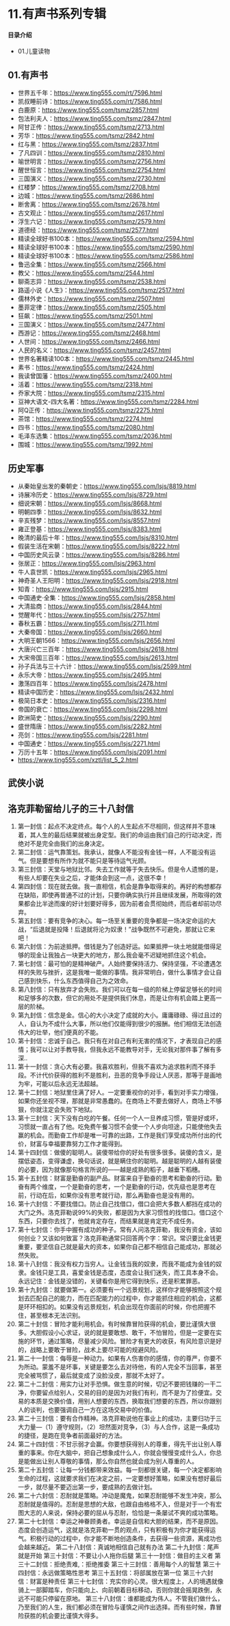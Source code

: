 # 11.有声书系列专辑
#### 目录介绍
- 01.儿童读物




## 01.有声书

- 世界五千年：https://www.ting555.com/rt/7596.html
- 凯叔睡前诗：https://www.ting555.com/rt/7586.html
- 白鹿原：https://www.ting555.com/tsmz/2857.html
- 包法利夫人：https://www.ting555.com/tsmz/2847.html
- 阿甘正传：https://www.ting555.com/tsmz/2713.html
- 芳华：https://www.ting555.com/tsmz/2842.html
- 红与黑：https://www.ting555.com/tsmz/2837.html
- 了凡四训：https://www.ting555.com/tsmz/2810.html
- 喻世明言：https://www.ting555.com/tsmz/2756.html
- 醒世恒言：https://www.ting555.com/tsmz/2754.html
- 三国演义：https://www.ting555.com/tsmz/2730.html
- 红楼梦：https://www.ting555.com/tsmz/2708.html
- 边城：https://www.ting555.com/tsmz/2686.html
- 断舍离：https://www.ting555.com/tsmz/2678.html
- 古文观止：https://www.ting555.com/tsmz/2617.html
- 浮生六记：https://www.ting555.com/tsmz/2579.html
- 道德经：https://www.ting555.com/tsmz/2577.html
- 精读全球好书100本：https://www.ting555.com/tsmz/2594.html
- 精读全球好书100本：https://www.ting555.com/tsmz/2590.html
- 精读全球好书100本：https://www.ting555.com/tsmz/2586.html
- 鲁迅全集：https://www.ting555.com/tsmz/2566.html
- 教父：https://www.ting555.com/tsmz/2544.html
- 聊斋志异：https://www.ting555.com/tsmz/2538.html
- 路遥小说《人生》：https://www.ting555.com/tsmz/2517.html
- 儒林外史：https://www.ting555.com/tsmz/2507.html
- 墨菲定律：https://www.ting555.com/tsmz/2505.html
- 狂飙：https://www.ting555.com/tsmz/2501.html
- 三国演义：https://www.ting555.com/tsmz/2477.html
- 西游记：https://www.ting555.com/tsmz/2468.html
- 人世间：https://www.ting555.com/tsmz/2466.html
- 人民的名义：https://www.ting555.com/tsmz/2457.html
- 世界名著精读100本：https://www.ting555.com/tsmz/2445.html
- 素书：https://www.ting555.com/tsmz/2424.html
- 我读曾国藩：https://www.ting555.com/tsmz/2400.html
- 活着：https://www.ting555.com/tsmz/2318.html
- 乔家大院：https://www.ting555.com/tsmz/2315.html
- 豆神大语文-四大名著：https://www.ting555.com/tsmz/2284.html
- 阿Q正传：https://www.ting555.com/tsmz/2275.html
- 茶馆：https://www.ting555.com/tsmz/2274.html
- 四书：https://www.ting555.com/tsmz/2080.html
- 毛泽东选集：https://www.ting555.com/tsmz/2036.html
- 围城：https://www.ting555.com/tsmz/1992.html



## 历史军事

- 从秦始皇出发的秦朝史：https://www.ting555.com/lsjs/8819.html
- 诗展冷历史：https://www.ting555.com/lsjs/8729.html
- 细说宋朝：https://www.ting555.com/lsjs/8668.html
- 明朝四季：https://www.ting555.com/lsjs/8632.html
- 辛亥残梦：https://www.ting555.com/lsjs/8557.html
- 雍正登基：https://www.ting555.com/lsjs/8383.html
- 晚清的最后十年：https://www.ting555.com/lsjs/8310.html
- 假装生活在宋朝：https://www.ting555.com/lsjs/8222.html
- 中国历史风云录：https://www.ting555.com/lsjs/8286.html
- 张居正：https://www.ting555.com/lsjs/2963.html
- 牛人袁世凯：https://www.ting555.com/lsjs/2965.html
- 神奇圣人王阳明：https://www.ting555.com/lsjs/2918.html
- 知青：https://www.ting555.com/lsjs/2915.html
- 中国通史·全集：https://www.ting555.com/lsjs/2858.html
- 大清盐商：https://www.ting555.com/lsjs/2844.html
- 觉醒年代：https://www.ting555.com/lsjs/2757.html
- 春秋五霸：https://www.ting555.com/lsjs/2711.html
- 大秦帝国：https://www.ting555.com/lsjs/2660.html
- 大明王朝1566：https://www.ting555.com/lsjs/2656.html
- 大唐兴亡三百年：https://www.ting555.com/lsjs/2618.html
- 大宋帝国三百年：https://www.ting555.com/lsjs/2613.html
- 孙子兵法与三十六计：https://www.ting555.com/lsjs/2599.html
- 永乐大帝：https://www.ting555.com/lsjs/2495.html
- 激荡四百年：https://www.ting555.com/lsjs/2478.html
- 精读中国历史：https://www.ting555.com/lsjs/2432.html
- 极简日本史：https://www.ting555.com/lsjs/2316.html
- 帝国的衰亡：https://www.ting555.com/lsjs/2298.html
- 欧洲简史：https://www.ting555.com/lsjs/2290.html
- 盛世隋唐：https://www.ting555.com/lsjs/2282.html
- 亮剑：https://www.ting555.com/lsjs/2281.html
- 中国通史：https://www.ting555.com/lsjs/2271.html
- 万历十五年：https://www.ting555.com/lsjs/2091.html
- https://www.ting555.com/xztl/list_5_2.html


## 武侠小说



## 洛克菲勒留给儿子的三十八封信

1. 第一封信：起点不决定终点。每个人的人生起点不尽相同，但这样并不意味着，其人生的最后结果就被出身定型。我们的命运由我们自己的行动决定，而绝对不是完全由我们的出身决定。 
2. 第二封信：运气靠策划。我承认，就像人不能没有金钱一样，人不能没有运气。但是要想有所作为就不能只是等待运气光顾。 
3. 第三封信：天堂与地狱比邻。失去工作就等于失去快乐。但是令人遗憾的是，有些人却要在失业之后，才能体会到这一点，这很不幸！ 
4. 第四封信：现在就去做。我一直相信，机会是靠争取得来的。再好的构想都存在缺陷，即使再普通不过的计划，只要你确实执行并且继续发展，所取得的效果都会比半途而废的好计划要好得多，因为前者会贯彻始终，而后者却前功尽弃。
5. 第五封信：要有竞争的决心。每一场至关重要的竞争都是一场决定命运的大战，“后退就是投降！后退就将沦为奴隶！”战争既然不可避免，那就让它来吧！
6. 第六封信：为前途抵押。借钱是为了创造好运。如果抵押一块土地就能借得足够的现金让我独占一块更大的地方，那么我会毫不迟疑地抓住这个机会。
7. 第七封信：最可怕的是精神破产。人始终要保持活力、保持坚强，不论遭遇怎样的失败与挫折，这是我唯一能做的事情。我非常明白，做什么事情才会让自己感到快乐，什么东西值得自己为之效命。 
8. 第八封信：只有放弃才会失败。我们可以在每一级的阶梯上停留足够长的时间和足够多的次数，但它的用处不是提供我们休息，而是让你有机会踏上更高一层的阶梯。
9. 第九封信：信念是金。信心的大小决定了成就的大小。庸庸碌碌、得过且过的人，自认为不成什么大事，所以他们仅能得到很少的报酬。他们相信无法创造伟大的壮举，他们便真的不能。
10. 第十封信：忠诚于自己。我只有在对自己有利无害的情况下，才表现自己的感情；我可以让对手教导我，但我永远不能教导对手，无论我对那件事了解有多深..
11. 第十一封信：贪心大有必要。我喜欢胜利，但我不喜欢为追求胜利而不择手段。不计代价获得的胜利不是胜利，丑恶的竞争手段让人厌恶，那等于是画地为牢，可能以后永远无法超越。
12. 第十二封信：地狱里住满了好人。一定要重视你的对手，看到对手实力增强，如果你还坐视不理，那就是非常愚蠢的。在商场上不要去做好人，商场上不够狠，你就注定会失败下地狱。
13. 第十三封信：天下没有白吃的午餐。任何一个人一旦养成习惯，管是好或坏，习惯就一直占有了他。吃免费午餐习惯不会使一个人步向坦途，只能使他失去赢的机会。而勤奋工作却是唯一可靠的出路，工作是我们享受成功所付出的代价，财富与幸福要靠努力工作才能得到。
14. 第十四封信：做傻的聪明人。装傻带给你的好处有很多很多。装傻的含义，是摆低姿态，变得谦虚，换句话说，就是瞒住你的聪明。越是聪明的人越有装傻的必要，因为就像那句格言所说的——越是成熟的稻子，越垂下稻穗。
15. 第十五封信：财富是勤奋的副产品。财富来自于勤奋的思考和勤奋的行动。勤奋有两个维度，一个是勤奋的思考，一个是勤奋的行动，优先级也是思考在前，行动在后，如果你没有思考就行动，那么再勤奋也是没有用的。
16. 第十六封信：不要找借口。防止自己找借口，借口会把大多数人都挡在成功的大门之外。洛克菲勒说99%的失败，都是因为大家习惯性的找借口。借口这个东西，只要你去找了，他就肯定存在，而结果就是肯定完不成任务。
17. 第十七封信：你手中握有成功的种子。常有人问洛克菲勒，我没有资金，该如何创业？又该如何致富？洛克菲勒通常只回答两个字：常识。常识要比金钱更重要，要坚信自己就是最大的资本，如果你自己都不相信自己能成功，那就必然失败。
18. 第十八封信：我没有权力当穷人。让金钱当我的奴隶，而我不能成为金钱的奴隶。金钱只是工具，喜爱金钱是态度，态度会让我们迷失，而工具本身不会。永远记住：金钱是没错的，关键看你是用它得到快乐，还是积累罪恶。
19. 第十九封信：就要做第一。必须要有一个远景规划，这样你才能够按照这个规划去匹配自己的能力，而在匹配能力的过程中，你才能抓住相应的机会，这都是环环相扣的。如果没有远景规划，机会出现在你面前的时候，你也把握不住，甚至根本无法识别。
20. 第二十封信：冒险才能利用机会。有时候靠冒险获得的机会，要比谨慎大很多。大胆假设小心求证，说的就是要敢想、敢干，不怕冒险，但是一定要在实施的环节，通过策略，尽量减少风险。冒险才有更大的收获，有风险意识是好的，战略上要敢于冒险，战术上要尽可能的规避风险。
21. 第二十一封信：侮辱是一种动力。如果有人伤害你的感情，你的尊严，你要不为所动。蒙羞不是坏事，关键是要怎么去对待他，有的人完全不当回事，甚至完全被骂惯了，最后就变成了没脸没皮，那就不太好了。
22. 第二十二封信：用实力让对手恐惧。做生意的时候，切记不要把钱赚的一干二净，你要留点给别人，交易的目的是因为对我们有利，而不是为了捡便宜。交易的本质是交换价值，用别人想要的东西，换取我们想要的东西，所以你跟别人的谈判，也要强调自己一方在这场交易中的价值。
23. 第二十三封信：要有合作精神。洛克菲勒说他在事业上的成功，主要归功于三大力量—（1）遵守规则，（2）坦然面对竞争，（3）与人合作，这是一条成功的捷径，是跑在竞争者前面最好的方法。
24. 第二十四封信：不甘示弱才会赢。你要想获得别人的尊重，得先干出让别人尊重的事来。你在大脑中，把自己想象成什么人，你就会慢慢变成什么人，你总是能做出让别人尊敬的事情，那么你自然也就会成为别人尊重的人。
25. 第二十五封信：让每一分钱都带来效益。每一刻都很关键，每一个决定都影响生命的过程，这就要求我们在决定之前，一定要想好策略，如果没有想好最后一步，就尽量不要迈出第一步，要成熟的去做计划。
26. 第二十六封信：忍耐就是策略。冲动是魔鬼，如果忍耐能够不发生冲突，那么忍耐就是值得的。忍耐是思想的大敌，也跟自由格格不入，但是对于一个有宏图大志的人来说，保持必要的屈从与忍耐，恰恰是一条屡试不爽的成功策略。
27. 第二十七封信：幸运之神眷顾勇者。幸运是自信和大胆的结果，而不是原因。态度会创造运气，这就是洛克菲勒一贯的观点，只有积极有为你才能获得运气。积极行动的过程中，你才能不断地创造条件，去获得一些资源，离成功也会越来越近。
第二十八封信：真诚地相信自己就有办法
第二十九封信：尾声就是开始
第三十封信：不要让小人拖你后腿
第三十一封信：做目的主义者
第三十二封信：拒绝责难,：拒绝推委
第三十三封信：善用每个人的智慧
第三十四封信：永远做策略性思考
第三十五封信：将部属放在第一位
第三十六封信：财富是种责任
第三十七封信：充实你的心灵。很大程度上，人的境遇就像骑上一部脚踏车，你只能向上、向前朝着目标移动，否则你就会摇晃跌倒，永远不可能只停留在原地。
第三十八封信：谁都能成为伟人。不管我们做什么，乃至我们的人生，我们都必须在冒险与谨慎之间作出选择。而有些时候，靠冒险获胜的机会要比谨慎大得多。



